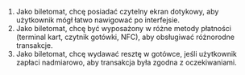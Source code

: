 1. Jako biletomat, chcę posiadać czytelny ekran dotykowy, aby użytkownik mógł
łatwo nawigować po interfejsie.
2. Jako biletomat, chcę być wyposażony w różne metody płatności (terminal kart,
czytnik gotówki, NFC), aby obsługiwać różnorodne transakcje.
3. Jako biletomat, chcę wydawać resztę w gotówce, jeśli użytkownik zapłaci
nadmiarowo, aby transakcja była zgodna z oczekiwaniami.